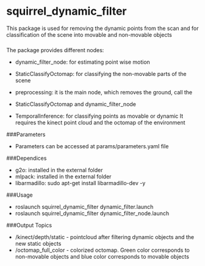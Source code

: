 squirrel_dynamic_filter
=====================

This package is used for removing the dynamic points from the scan and
for classification of the scene into movable and non-movable objects


###
The package provides different nodes:

-   dynamic_filter_node: for estimating point wise motion 
-   StaticClassifyOctomap: for classifying the non-movable parts of the scene

-   preprocessing: it is the main node, which removes the ground, call the
-   StaticClassifyOctomap and dynamic_filter_node 
-   TemporalInference: for classifying points as movable or dynamic 
It requires the kinect point cloud and the octomap of the environment    

###Parameters
-    Parameters can be accessed at params/parameters.yaml file

###Dependices

-    g2o: installed in the external folder
-    mlpack: installed in the external folder
-    libarmadillo: sudo apt-get install libarmadillo-dev -y

###Usage
-   roslaunch squirrel_dynamic_filter dynamic_filter.launch
-   roslaunch squirrel_dynamic_filter dynamic_filter_node.launch 

###Output Topics
-   /kinect/depth/static - pointcloud after filtering dynamic objects and the new
                           static objects
-   /octomap_full_color - colorized octomap. Green color corresponds to
                          non-movable objects and blue color corresponds to movable objects

